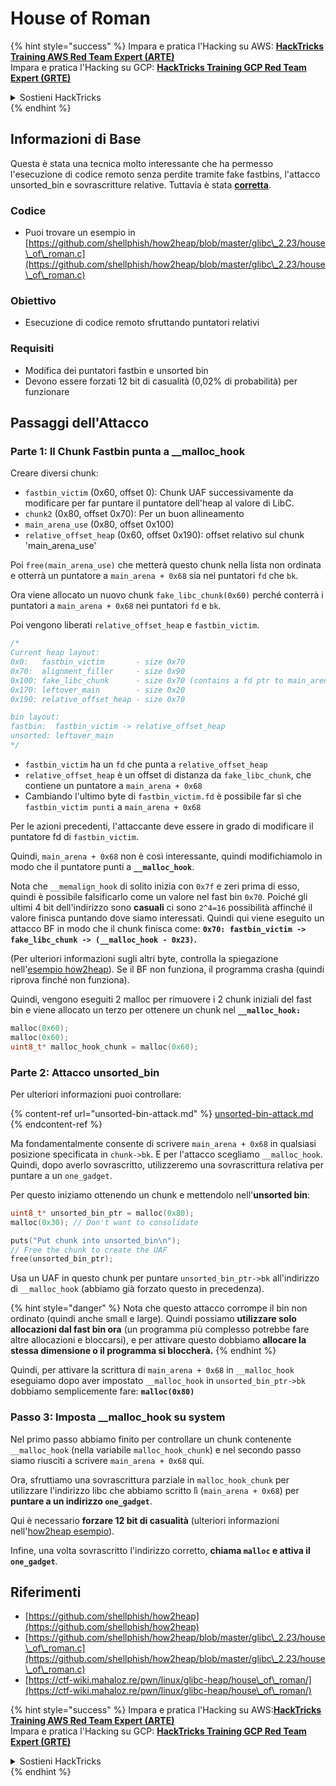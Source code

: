# House of Roman

{% hint style="success" %}
Impara e pratica l'Hacking su AWS: <img src="/.gitbook/assets/arte.png" alt="" data-size="line">[**HackTricks Training AWS Red Team Expert (ARTE)**](https://training.hacktricks.xyz/courses/arte)<img src="/.gitbook/assets/arte.png" alt="" data-size="line">\
Impara e pratica l'Hacking su GCP: <img src="/.gitbook/assets/grte.png" alt="" data-size="line">[**HackTricks Training GCP Red Team Expert (GRTE)**<img src="/.gitbook/assets/grte.png" alt="" data-size="line">](https://training.hacktricks.xyz/courses/grte)

<details>

<summary>Sostieni HackTricks</summary>

* Controlla i [**piani di abbonamento**](https://github.com/sponsors/carlospolop)!
* **Unisciti al** 💬 [**gruppo Discord**](https://discord.gg/hRep4RUj7f) o al [**gruppo telegram**](https://t.me/peass) o **seguici** su **Twitter** 🐦 [**@hacktricks\_live**](https://twitter.com/hacktricks\_live)**.**
* **Condividi trucchi di hacking inviando PR a** [**HackTricks**](https://github.com/carlospolop/hacktricks) e [**HackTricks Cloud**](https://github.com/carlospolop/hacktricks-cloud) github repos.

</details>
{% endhint %}

## Informazioni di Base

Questa è stata una tecnica molto interessante che ha permesso l'esecuzione di codice remoto senza perdite tramite fake fastbins, l'attacco unsorted\_bin e sovrascritture relative. Tuttavia è stata [**corretta**](https://sourceware.org/git/?p=glibc.git;a=commitdiff;h=b90ddd08f6dd688e651df9ee89ca3a69ff88cd0c).

### Codice

* Puoi trovare un esempio in [https://github.com/shellphish/how2heap/blob/master/glibc\_2.23/house\_of\_roman.c](https://github.com/shellphish/how2heap/blob/master/glibc\_2.23/house\_of\_roman.c)

### Obiettivo

* Esecuzione di codice remoto sfruttando puntatori relativi

### Requisiti

* Modifica dei puntatori fastbin e unsorted bin
* Devono essere forzati 12 bit di casualità (0,02% di probabilità) per funzionare

## Passaggi dell'Attacco

### Parte 1: Il Chunk Fastbin punta a \_\_malloc\_hook

Creare diversi chunk:

* `fastbin_victim` (0x60, offset 0): Chunk UAF successivamente da modificare per far puntare il puntatore dell'heap al valore di LibC.
* `chunk2` (0x80, offset 0x70): Per un buon allineamento
* `main_arena_use` (0x80, offset 0x100)
* `relative_offset_heap` (0x60, offset 0x190): offset relativo sul chunk 'main\_arena\_use'

Poi `free(main_arena_use)` che metterà questo chunk nella lista non ordinata e otterrà un puntatore a `main_arena + 0x68` sia nei puntatori `fd` che `bk`.

Ora viene allocato un nuovo chunk `fake_libc_chunk(0x60)` perché conterrà i puntatori a `main_arena + 0x68` nei puntatori `fd` e `bk`.

Poi vengono liberati `relative_offset_heap` e `fastbin_victim`.
```c
/*
Current heap layout:
0x0:   fastbin_victim       - size 0x70
0x70:  alignment_filler     - size 0x90
0x100: fake_libc_chunk      - size 0x70 (contains a fd ptr to main_arena + 0x68)
0x170: leftover_main        - size 0x20
0x190: relative_offset_heap - size 0x70

bin layout:
fastbin:  fastbin_victim -> relative_offset_heap
unsorted: leftover_main
*/
```
* &#x20;`fastbin_victim` ha un `fd` che punta a `relative_offset_heap`
* &#x20;`relative_offset_heap` è un offset di distanza da `fake_libc_chunk`, che contiene un puntatore a `main_arena + 0x68`
* Cambiando l'ultimo byte di `fastbin_victim.fd` è possibile far sì che `fastbin_victim punti` a `main_arena + 0x68`

Per le azioni precedenti, l'attaccante deve essere in grado di modificare il puntatore fd di `fastbin_victim`.

Quindi, `main_arena + 0x68` non è così interessante, quindi modifichiamolo in modo che il puntatore punti a **`__malloc_hook`**.

Nota che `__memalign_hook` di solito inizia con `0x7f` e zeri prima di esso, quindi è possibile falsificarlo come un valore nel fast bin `0x70`. Poiché gli ultimi 4 bit dell'indirizzo sono **casuali** ci sono `2^4=16` possibilità affinché il valore finisca puntando dove siamo interessati. Quindi qui viene eseguito un attacco BF in modo che il chunk finisca come: **`0x70: fastbin_victim -> fake_libc_chunk -> (__malloc_hook - 0x23)`.**

(Per ulteriori informazioni sugli altri byte, controlla la spiegazione nell'[esempio how2heap](https://github.com/shellphish/how2heap/blob/master/glibc\_2.23/house\_of\_roman.c)). Se il BF non funziona, il programma crasha (quindi riprova finché non funziona).

Quindi, vengono eseguiti 2 malloc per rimuovere i 2 chunk iniziali del fast bin e viene allocato un terzo per ottenere un chunk nel **`__malloc_hook:`**
```c
malloc(0x60);
malloc(0x60);
uint8_t* malloc_hook_chunk = malloc(0x60);
```
### Parte 2: Attacco unsorted\_bin

Per ulteriori informazioni puoi controllare:

{% content-ref url="unsorted-bin-attack.md" %}
[unsorted-bin-attack.md](unsorted-bin-attack.md)
{% endcontent-ref %}

Ma fondamentalmente consente di scrivere `main_arena + 0x68` in qualsiasi posizione specificata in `chunk->bk`. E per l'attacco scegliamo `__malloc_hook`. Quindi, dopo averlo sovrascritto, utilizzeremo una sovrascrittura relativa per puntare a un `one_gadget`.

Per questo iniziamo ottenendo un chunk e mettendolo nell'**unsorted bin**:
```c
uint8_t* unsorted_bin_ptr = malloc(0x80);
malloc(0x30); // Don't want to consolidate

puts("Put chunk into unsorted_bin\n");
// Free the chunk to create the UAF
free(unsorted_bin_ptr);
```
Usa un UAF in questo chunk per puntare `unsorted_bin_ptr->bk` all'indirizzo di `__malloc_hook` (abbiamo già forzato questo in precedenza).

{% hint style="danger" %}
Nota che questo attacco corrompe il bin non ordinato (quindi anche small e large). Quindi possiamo **utilizzare solo allocazioni dal fast bin ora** (un programma più complesso potrebbe fare altre allocazioni e bloccarsi), e per attivare questo dobbiamo **allocare la stessa dimensione o il programma si bloccherà.**
{% endhint %}

Quindi, per attivare la scrittura di `main_arena + 0x68` in `__malloc_hook` eseguiamo dopo aver impostato `__malloc_hook` in `unsorted_bin_ptr->bk` dobbiamo semplicemente fare: **`malloc(0x80)`**

### Passo 3: Imposta \_\_malloc\_hook su system

Nel primo passo abbiamo finito per controllare un chunk contenente `__malloc_hook` (nella variabile `malloc_hook_chunk`) e nel secondo passo siamo riusciti a scrivere `main_arena + 0x68` qui.

Ora, sfruttiamo una sovrascrittura parziale in `malloc_hook_chunk` per utilizzare l'indirizzo libc che abbiamo scritto lì (`main_arena + 0x68`) per **puntare a un indirizzo `one_gadget`**.

Qui è necessario **forzare 12 bit di casualità** (ulteriori informazioni nell'[how2heap](https://github.com/shellphish/how2heap/blob/master/glibc\_2.23/house\_of\_roman.c)[ esempio](https://github.com/shellphish/how2heap/blob/master/glibc\_2.23/house\_of\_roman.c)).

Infine, una volta sovrascritto l'indirizzo corretto, **chiama `malloc` e attiva il `one_gadget`**.

## Riferimenti

* [https://github.com/shellphish/how2heap](https://github.com/shellphish/how2heap)
* [https://github.com/shellphish/how2heap/blob/master/glibc\_2.23/house\_of\_roman.c](https://github.com/shellphish/how2heap/blob/master/glibc\_2.23/house\_of\_roman.c)
* [https://ctf-wiki.mahaloz.re/pwn/linux/glibc-heap/house\_of\_roman/](https://ctf-wiki.mahaloz.re/pwn/linux/glibc-heap/house\_of\_roman/)

{% hint style="success" %}
Impara e pratica l'Hacking su AWS:<img src="/.gitbook/assets/arte.png" alt="" data-size="line">[**HackTricks Training AWS Red Team Expert (ARTE)**](https://training.hacktricks.xyz/courses/arte)<img src="/.gitbook/assets/arte.png" alt="" data-size="line">\
Impara e pratica l'Hacking su GCP: <img src="/.gitbook/assets/grte.png" alt="" data-size="line">[**HackTricks Training GCP Red Team Expert (GRTE)**<img src="/.gitbook/assets/grte.png" alt="" data-size="line">](https://training.hacktricks.xyz/courses/grte)

<details>

<summary>Sostieni HackTricks</summary>

* Controlla i [**piani di abbonamento**](https://github.com/sponsors/carlospolop)!
* **Unisciti al** 💬 [**gruppo Discord**](https://discord.gg/hRep4RUj7f) o al [**gruppo telegram**](https://t.me/peass) o **seguici** su **Twitter** 🐦 [**@hacktricks\_live**](https://twitter.com/hacktricks\_live)**.**
* **Condividi trucchi di hacking inviando PR ai** [**HackTricks**](https://github.com/carlospolop/hacktricks) e [**HackTricks Cloud**](https://github.com/carlospolop/hacktricks-cloud) repos di Github.

</details>
{% endhint %}
